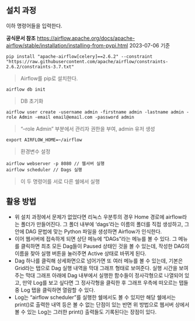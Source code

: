 ## 설치 과정
이하 명령어들을 입력한다.

**공식문서 참조**
https://airflow.apache.org/docs/apache-airflow/stable/installation/installing-from-pypi.html
2023-07-06 기준
```
pip install "apache-airflow[celery]==2.6.2" --constraint "https://raw.githubusercontent.com/apache/airflow/constraints-2.6.2/constraints-3.7.txt"
```

> Airflow를 pip로 설치한다.
```
airflow db init
```

> DB 초기화
```
airflow user create -username admin -firstname admin -lastname admin -role Admin -email email@email.com -password admin
```

> “–role Admin” 부분에서 관리자 권한을 부여, admin 유저 생성
```
export AIRFLOW_HOME=~/airflow
```

> 환경변수 설정
```
airflow webserver -p 8080 // 웹서버 실행
airflow scheduler // Dags 실행
```

> 이 두 명령어를 서로 다른 쉘에서 실행

## 활용 방법
- 위 설치 과정에서 문제가 없었다면 리눅스 우분투의 경우 Home 경로에 airflow라는 폴더가 만들어진다. 그 폴더 내부에 ‘dags’라는 이름의 폴더를 직접 생성하고, 그 안에 DAG 문법에 맞는 Python 파일을 생성하면 Airflow가 인식한다.
- 이어 웹서버에 접속하게 되면 상단 메뉴에 “DAGs”라는 메뉴를 볼 수 있다. 그 메뉴를 클릭하면 최초 모든 Dag들이 Paused 상태인 것을 볼 수 있는데, 작성한 DAG의 이름을 찾아 실행 버튼을 눌러주면 Active 상태로 바뀌게 된다.
- Dag 하나를 클릭해 상세화면으로 넘어가면 또 여러 메뉴를 볼 수 있는데, 기본은 Grid라는 탭으로 Dag 실행 내역을 막대 그래프 형태로 보여준다. 실행 시간을 보여주는 막대 그래프 아래에 Dag 내부에서 실행한 함수들이 정사각형으로 나열되어 있고, 만약 Log를 보고 싶다면 그 정사각형을 클릭한 후 그래프 우측에 떠오르는 탭들 중 Log 탭을 클릭하면 열람할 수 있다.
- Log는 “airflow scheduler”를 실행한 쉘에서도 볼 수 있지만 해당 쉘에서는 print()로 출력한 내역 등은 볼 수 없는 단점이 있는 반면 위 방법으로 웹서버 상에서 볼 수 있는 Log는 그러한 print() 출력들도 기록된다는 장점이 있다.
